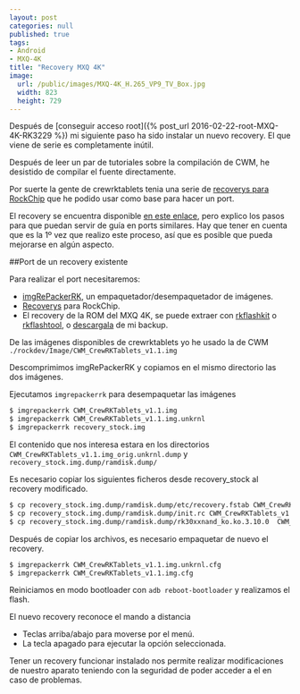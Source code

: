 ```yaml
---
layout: post
categories: null
published: true
tags:
- Android
- MXQ-4K
title: "Recovery MXQ 4K"
image:
  url: /public/images/MXQ-4K_H.265_VP9_TV_Box.jpg
  width: 823
  height: 729
---
```


Después de [conseguir acceso root]({% post_url 2016-02-22-root-MXQ-4K-RK3229 %}) mi siguiente paso ha sido instalar un nuevo recovery. El que viene de serie es completamente inútil.

Después de leer un par de tutoriales sobre la compilación de CWM, he desistido de compilar el fuente directamente.

Por suerte la gente de crewrktablets tenia una serie de [recoverys para RockChip](http://crewrktablets.arctablet.com/?p=4776) que he podido usar como base para hacer un port.

<!-- leer mas -->

El recovery se encuentra disponible [en este enlace](https://mega.nz/#!rZQFhZ7C!7wK3c1ybpteXNSJcImocaizeIoWuxLqcsHO1w5wwb4k), pero explico los pasos para que puedan servir de guía en ports similares. Hay que tener en cuenta que es la 1º vez que realizo este proceso, así que es posible que pueda mejorarse en algún aspecto.


##Port de un recovery existente

Para realizar el port necesitaremos:

* [imgRePackerRK](http://forum.xda-developers.com/showthread.php?t=2257331), un empaquetador/desempaquetador de imágenes.
* [Recoverys](http://crewrktablets.arctablet.com/?p=4776) para RockChip.
* El recovery de la ROM del MXQ 4K, se puede extraer con [rkflashkit](https://github.com/linuxerwang/rkflashkit) o [rkflashtool](https://github.com/linux-rockchip/rkflashtool), o [descargala](https://mega.nz/#!qcxzzBDB!n3QaQ4KpHgLeKb3Hi8KYa_M6CTpJNG2tzr15g6kbPMQ) de mi backup. 

De las imágenes disponibles de crewrktablets yo he usado la de CWM `./rockdev/Image/CWM_CrewRKTablets_v1.1.img`

Descomprimimos imgRePackerRK y copiamos en el mismo directorio las dos imágenes.

Ejecutamos `imgrepackerrk` para desempaquetar las imágenes

```bash
$ imgrepackerrk CWM_CrewRKTablets_v1.1.img
$ imgrepackerrk CWM_CrewRKTablets_v1.1.img.unkrnl
$ imgrepackerrk recovery_stock.img
```
El contenido que nos interesa estara en los directorios `CWM_CrewRKTablets_v1.1.img_orig.unkrnl.dump` y `recovery_stock.img.dump/ramdisk.dump/`

Es necesario copiar los siguientes ficheros desde recovery_stock al recovery modificado.

```bash
$ cp recovery_stock.img.dump/ramdisk.dump/etc/recovery.fstab CWM_CrewRKTablets_v1.1.img_orig.unkrnl.dump/etc/recovery.fstab
$ cp recovery_stock.img.dump/ramdisk.dump/init.rc CWM_CrewRKTablets_v1.1.img_orig.unkrnl.dump/init.rc
$ cp recovery_stock.img.dump/ramdisk.dump/rk30xxnand_ko.ko.3.10.0  CWM_CrewRKTablets_v1.1.img_orig.unkrnl.dumprk30xxnand_ko.ko.3.10.0
```

Después de copiar los archivos, es necesario empaquetar de nuevo el recovery.

```bash
$ imgrepackerrk CWM_CrewRKTablets_v1.1.img.unkrnl.cfg 
$ imgrepackerrk CWM_CrewRKTablets_v1.1.img.cfg 
```

Reiniciamos en modo bootloader con `adb reboot-bootloader` y realizamos el flash.

El nuevo recovery reconoce el mando a distancia

* Teclas arriba/abajo para moverse por el menú.
* La tecla apagado para ejecutar la opción seleccionada.

Tener un recovery funcionar instalado nos permite realizar modificaciones de nuestro aparato teniendo con la seguridad de poder acceder a el en caso de problemas.
